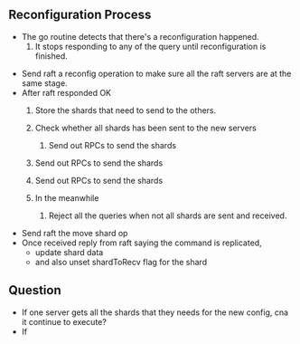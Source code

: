 ## Reconfiguration Process

- The go routine detects that there's a reconfiguration happened.
  1. It stops responding to any of the query until reconfiguration is finished.

* Send raft a reconfig operation to make sure all the raft servers are at the same stage.
* After raft responded OK
  1. Store the shards that need to send to the others.
  2. Check whether all shards has been sent to the new servers

     1. Send out RPCs to send the shards
  3. Send out RPCs to send the shards
  4. Send out RPCs to send the shards
  5. In the meanwhile

     1. Reject all the queries when not all shards are sent and received.


- Send raft the move shard op
- Once received reply from raft saying the command is replicated,
  - update shard data
  - and also unset shardToRecv flag for the shard


## Question

- If one server gets all the shards that they needs for the new config, cna it continue to execute?
- If
